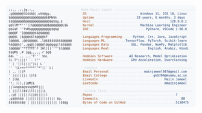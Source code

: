<picture>
  <source srcset="https://raw.githubusercontent.com/mmazinjameel/mmazinjameel/main/dark_mode.svg?v=1746706774" media="(prefers-color-scheme: dark)">
  <img src="https://raw.githubusercontent.com/mmazinjameel/mmazinjameel/main/light_mode.svg?v=1746706774">
</picture>
